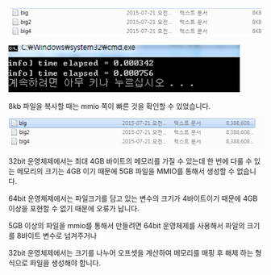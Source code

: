 ![Alt Text](https://github.com/tkaqls/bob4/blob/master/hw2/7.PNG)

![Alt Text](https://github.com/tkaqls/bob4/blob/master/hw2/6.PNG)

8kb 파일을 복사할 때는 mmio 쪽이 빠른 것을 확인할 수 있었습니다.


![Alt Text](https://github.com/tkaqls/bob4/blob/master/hw2/4.PNG)

32bit 운영체제에서는 최대 4GB 바이트의 메모리를 가질 수 있는데 한 번에 다룰 수 있는 메모리의 크기는 4GB 이기 때문에 5GB 파일을 MMIO를 통해서 생성할 수 없습니다. 

64bit 운영체제에서는 파일크기를 담고 있는 변수의 크기가 4바이트이기 때문에 4GB 이상을 포현할 수 없기 때문에 오류가 납니다. 

5GB 이상의 파일을 mmio를 통해서 만들려면 64bit 운영체제를 사용해서 파일의 크기를 8바이트 변수로 넘겨주거나 

32bit 운영체제에서는 크기를 나누어 오프셋을 계산하여 메모리를 매핑 후 해제 하는 형식으로 파일을 생성해야 합니다. 
